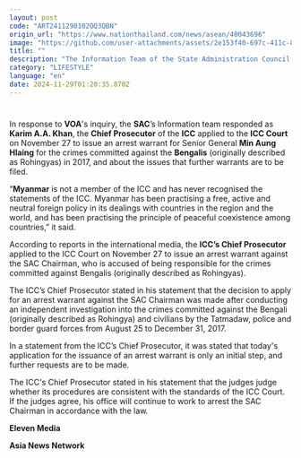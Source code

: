 ```yaml
---
layout: post
code: "ART2411290102OQ3QBN"
origin_url: "https://www.nationthailand.com/news/asean/40043696"
image: "https://github.com/user-attachments/assets/2e153f40-697c-411c-8dc9-0483c667289c"
title: ""
description: "The Information Team of the State Administration Council (SAC) stated that Myanmar does not recognise ICC statements, citing the country's non-membership in the International Criminal Court."
category: "LIFESTYLE"
language: "en"
date: 2024-11-29T01:20:35.870Z
---
```


# 









In response to **VOA**'s inquiry, the **SAC**’s Information team responded as **Karim A.A. Khan**, the **Chief Prosecutor** of the **ICC** applied to the **ICC Court** on November 27 to issue an arrest warrant for Senior General **Min Aung Hlaing** for the crimes committed against the **Bengalis** (originally described as Rohingyas) in 2017, and about the issues that further warrants are to be filed.

“**Myanmar** is not a member of the ICC and has never recognised the statements of the ICC. Myanmar has been practising a free, active and neutral foreign policy in its dealings with countries in the region and the world, and has been practising the principle of peaceful coexistence among countries,” it said.

According to reports in the international media, the **ICC’s Chief Prosecutor** applied to the ICC Court on November 27 to issue an arrest warrant against the SAC Chairman, who is accused of being responsible for the crimes committed against Bengalis (originally described as Rohingyas).

The ICC’s Chief Prosecutor stated in his statement that the decision to apply for an arrest warrant against the SAC Chairman was made after conducting an independent investigation into the crimes committed against the Bengali (originally described as Rohingya) and civilians by the Tatmadaw, police and border guard forces from August 25 to December 31, 2017.

In a statement from the ICC’s Chief Prosecutor, it was stated that today's application for the issuance of an arrest warrant is only an initial step, and further requests are to be made.

The ICC's Chief Prosecutor stated in his statement that the judges judge whether its procedures are consistent with the standards of the ICC Court. If the judges agree, his office will continue to work to arrest the SAC Chairman in accordance with the law.

**Eleven Media**

**Asia News Network**